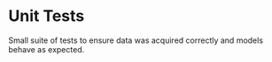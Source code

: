 # Unit Tests

Small suite of tests to ensure data was acquired correctly and models behave as expected.